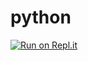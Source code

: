 # python
[![Run on Repl.it](https://repl.it/badge/github/Dragorn06/python)](https://repl.it/github/Dragorn06/python)



